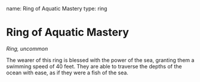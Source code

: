 name: Ring of Aquatic Mastery
type: ring

# Ring of Aquatic Mastery
_Ring, uncommon_

The wearer of this ring is blessed with the power of the sea, granting them a swimming speed of 40 feet. They are able to traverse the depths of the ocean with ease, as if they were a fish of the sea.